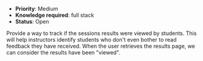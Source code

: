 * **Priority**: Medium
* **Knowledge required**: full stack
* **Status**: Open

Provide a way to track if the sessions results were viewed by students. This will help instructors identify students who don't even bother to read feedback they have received. When the user retrieves the results page, we can consider the results have been "viewed".